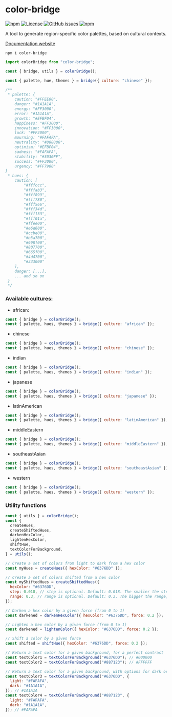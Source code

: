 # color-bridge

[![npm](https://img.shields.io/npm/v/color-bridge)](https://github.com/graphieros/color-bridge)
[![License](https://img.shields.io/badge/license-MIT-green)](https://github.com/graphieros/color-bridge?tab=MIT-1-ov-file#readme)
[![GitHub issues](https://img.shields.io/github/issues/graphieros/color-bridge)](https://github.com/graphieros/color-bridge/issues)
[![npm](https://img.shields.io/npm/dt/color-bridge)](https://github.com/graphieros/color-bridge)

A tool to generate region-specific color palettes, based on cultural contexts.

[Documentation website](https://color-bridge.graphieros.com/)

```
npm i color-bridge
```

```js
import colorBridge from "color-bridge";

const { bridge, utils } = colorBridge();

const { palette, hue, themes } = bridge({ culture: "chinese" });

/**
 * palette: {
    caution: "#FFEE00",
    danger: "#1A1A1A",
    energy: "#FF3000",
    error: "#1A1A1A",
    growth: "#EFBF04",
    happiness: "#FF3000",
    innovation: "#FF3000",
    luck: "#FF3000",
    mourning: "#FAFAFA",
    neutrality: "#888888",
    optimism: "#EFBF04",
    sadness: "#FAFAFA",
    stability: "#3030FF",
    success: "#FF3000",
    urgency: "#FF7900"
}
 * hues: {
    caution: [
        "#fffccc",
        "#fffab3",
        "#fff899",
        "#fff780",
        "#fff566",
        "#fff34d",
        "#fff133",
        "#fff01a",
        "#ffee00",
        "#e6d600",
        "#ccbe00",
        "#b3a700",
        "#998f00",
        "#807700",
        "#665f00",
        "#4d4700",
        "#333000"
    ],
    danger: [...],
    ... and so on
 } 
 */
```

### Available cultures:

- african:

```js
const { bridge } = colorBridge();
const { palette, hues, themes } = bridge({ culture: "african" });
```

- chinese

```js
const { bridge } = colorBridge();
const { palette, hues, themes } = bridge({ culture: "chinese" });
```

- indian

```js
const { bridge } = colorBridge();
const { palette, hues, themes } = bridge({ culture: "indian" });
```

- japanese

```js
const { bridge } = colorBridge();
const { palette, hues, themes } = bridge({ culture: "japanese" });
```

- latinAmerican

```js
const { bridge } = colorBridge();
const { palette, hues, themes } = bridge({ culture: "latinAmerican" });
```

- middleEastern

```js
const { bridge } = colorBridge();
const { palette, hues, themes } = bridge({ culture: "middleEastern" });
```

- southeastAsian

```js
const { bridge } = colorBridge();
const { palette, hues, themes } = bridge({ culture: "southeastAsian" });
```

- western

```js
const { bridge } = colorBridge();
const { palette, hues, themes } = bridge({ culture: "western" });
```

### Utility functions

```js
const { utils } = colorBridge();
const {
  createHues,
  createShiftedHues,
  darkenHexColor,
  lightenHexColor,
  shiftHue,
  textColorForBackground,
} = utils();

// Create a set of colors from light to dark from a hex color
const myHues = createHues({ hexColor: "#6376DD" });

// Create a set of colors shifted from a hex color
const myShiftedHues = createShiftedHues({
  hexColor: "#6376DD",
  step: 0.018, // step is optional. Default: 0.018. The smaller the step, the higher number of returned colors
  range: 0.3, // range is optional. Default: 0.3. The bigger the range, the bigger the shift from the start color
});

// Darken a hex color by a given force (from 0 to 1)
const darkened = darkenHexColor({ hexColor: "#6376DD", force: 0.2 });

// Lighten a hex color by a given force (from 0 to 1)
const darkened = lightenColor({ hexColor: "#6376DD", force: 0.2 });

// Shift a color by a given force
const shifted = shiftHue({ hexColor: "#6376DD", force: 0.2 });

// Return a text color for a given background, for a perfect contrast
const textColor1 = textColorForBackground("#6376DD"); // #000000
const textColor2 = textColorForBackground("#887123"); // #FFFFFF

// Return a text color for a given background, with options for dark or light return color
const textColor3 = textColorForBackground("#6376DD", {
  light: "#FAFAFA",
  dark: "#1A1A1A",
}); // #1A1A1A
const textColor4 = textColorForBackground("#887123", {
  light: "#FAFAFA",
  dark: "#1A1A1A",
}); // #FAFAFA
```
